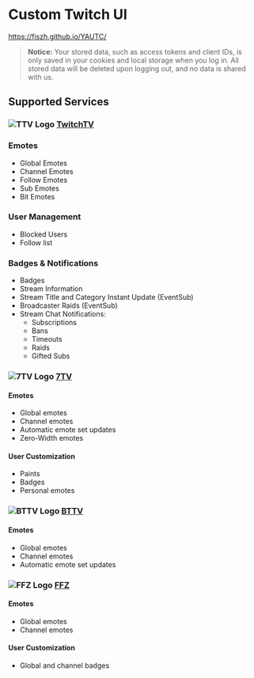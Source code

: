 # Custom Twitch UI

https://fiszh.github.io/YAUTC/

> **Notice:** Your stored data, such as access tokens and client IDs, is only saved in your cookies and local storage when you log in. All stored data will be deleted upon logging out, and no data is shared with us.

## Supported Services

### ![TTV Logo](https://femboy.beauty/JkODO) [TwitchTV](https://www.twitch.tv/)

### Emotes
- Global Emotes
- Channel Emotes
- Follow Emotes
- Sub Emotes
- Bit Emotes

### User Management
- Blocked Users
- Follow list

### Badges & Notifications
- Badges
- Stream Information
- Stream Title and Category Instant Update (EventSub)
- Broadcaster Raids (EventSub)
- Stream Chat Notifications:
  - Subscriptions
  - Bans
  - Timeouts
  - Raids
  - Gifted Subs

### ![7TV Logo](https://7tv.app/favicon.ico) [7TV](https://7tv.app/)

#### Emotes
- Global emotes
- Channel emotes
- Automatic emote set updates
- Zero-Width emotes

#### User Customization
- Paints
- Badges
- Personal emotes

### ![BTTV Logo](https://betterttv.com/favicon.png) [BTTV](https://betterttv.com/)

#### Emotes
- Global emotes
- Channel emotes
- Automatic emote set updates

### ![FFZ Logo](https://www.frankerfacez.com/static/images/favicon-32.png) [FFZ](https://www.frankerfacez.com/)

#### Emotes
- Global emotes
- Channel emotes

#### User Customization
- Global and channel badges
